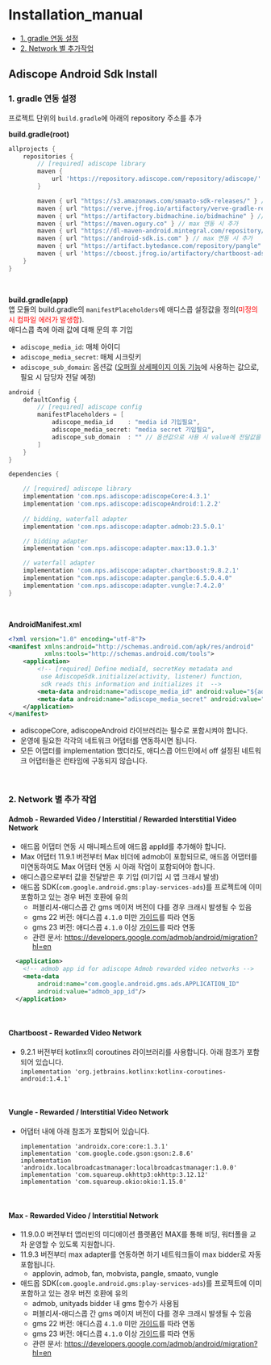 Installation_manual
===================
- [1. gradle 연동 설정](#1.-gradle-연동-설정)
- [2. Network 별 추가작업](#2.-network-별-추가-작업)

## Adiscope Android Sdk Install

### 1. gradle 연동 설정

프로젝트 단위의 `build.gradle`에 아래의 repository 주소를 추가

**build.gradle(root)**
```groovy
allprojects {
    repositories {
        // [required] adiscope library
        maven {
            url 'https://repository.adiscope.com/repository/adiscope/'
        }

        maven { url "https://s3.amazonaws.com/smaato-sdk-releases/" } // max 연동 시 추가
        maven { url "https://verve.jfrog.io/artifactory/verve-gradle-release" } // max 연동 시 추가
        maven { url "https://artifactory.bidmachine.io/bidmachine" } // max 연동 시 추가
        maven { url "https://maven.ogury.co" } // max 연동 시 추가
        maven { url "https://dl-maven-android.mintegral.com/repository/mbridge_android_sdk_oversea" } // max 연동 시 추가
        maven { url "https://android-sdk.is.com" } // max 연동 시 추가
        maven { url "https://artifact.bytedance.com/repository/pangle" } // max 혹은 pangle 연동 시 추가
        maven { url 'https://cboost.jfrog.io/artifactory/chartboost-ads/' } // max 혹은 chartboost 연동 시 추가
    }
}
```
<br/>

**build.gradle(app)**  
앱 모듈의 build.gradle의 `manifestPlaceholders`에 애디스콥 설정값을 정의(<span style="color:red">미정의 시 컴파일 에러가 발생함</span>).  
애디스콥 측에 아래 값에 대해 문의 후 기입

* `adiscope_media_id`: 매체 아이디
* `adiscope_media_secret`: 매체 시크릿키
* `adiscope_sub_domain`: 옵션값 ([오퍼월 상세페이지 이동 기능](./api_documentation.md#showdetail)에 사용하는 값으로, 필요 시 담당자 전달 예정)


```groovy
android {
    defaultConfig {
        // [required] adiscope config
        manifestPlaceholders = [
            adiscope_media_id    : "media id 기입필요",
            adiscope_media_secret: "media secret 기입필요",
            adiscope_sub_domain  : "" // 옵션값으로 사용 시 value에 전달값을 기입
        ]
    }
}

dependencies {

    // [required] adiscope library
    implementation 'com.nps.adiscope:adiscopeCore:4.3.1'
    implementation 'com.nps.adiscope:adiscopeAndroid:1.2.2'
    
    // bidding, waterfall adapter
    implementation 'com.nps.adiscope:adapter.admob:23.5.0.1'            // admob

    // bidding adapter
    implementation 'com.nps.adiscope:adapter.max:13.0.1.3'              // max

    // waterfall adapter
    implementation 'com.nps.adiscope:adapter.chartboost:9.8.2.1'        // chartboost
    implementation "com.nps.adiscope:adapter.pangle:6.5.0.4.0"          // pangle
    implementation 'com.nps.adiscope:adapter.vungle:7.4.2.0'            // vungle
}
```

<br/>


**AndroidManifest.xml**

```xml
<?xml version="1.0" encoding="utf-8"?>
<manifest xmlns:android="http://schemas.android.com/apk/res/android"
          xmlns:tools="http://schemas.android.com/tools">
    <application>
        <!-- [required] Define mediaId, secretKey metadata and 
         use AdiscopeSdk.initialize(activity, listener) function,
         sdk reads this information and initializes it  -->
        <meta-data android:name="adiscope_media_id" android:value="${adiscope_media_id}"/>
        <meta-data android:name="adiscope_media_secret" android:value="${adiscope_media_secret}"/>
    </application>
</manifest>
```

- adiscopeCore, adiscopeAndroid 라이브러리는 필수로 포함시켜야 합니다.
- 운영에 필요한 각각의 네트워크 어댑터를 연동하시면 됩니다.
- 모든 어댑터를 implementation 했더라도, 애디스콥 어드민에서 off 설정된 네트워크 어댑터들은 런타임에 구동되지 않습니다.

<br/>

### 2. Network 별 추가 작업

#### Admob - Rewarded Video / Interstitial / Rewarded Interstitial Video Network
* 애드몹 어댑터 연동 시 매니페스트에 애드몹 appId를 추가해야 합니다.
* Max 어댑터 11.9.1 버전부터 Max 비더에 admob이 포함되므로, 애드몹 어댑터를 미연동하여도 Max 어댑터 연동 시 아래 작업이 포함되어야 합니다.
* 애디스콥으로부터 값을 전달받은 후 기입 (미기입 시 앱 크래시 발생)
* 애드몹 SDK(`com.google.android.gms:play-services-ads`)를 프로젝트에 이미 포함하고 있는 경우 버전 호환에 유의
  * 퍼블리셔-애디스콥 간 gms 메이저 버전이 다를 경우 크래시 발생될 수 있음
  * gms 22 버전: 애디스콥 `4.1.0` 미만 [가이드](https://github.com/adiscope/Adiscope-Android-Sample/tree/4.0.1?tab=readme-ov-file#integration-guide)를 따라 연동
  * gms 23 버전: 애디스콥 `4.1.0` 이상 [가이드](https://github.com/adiscope/Adiscope-Android-Sample?tab=readme-ov-file#integration-guide)를 따라 연동
  * 관련 문서: https://developers.google.com/admob/android/migration?hl=en
```xml
  <application>
    <!-- admob app id for adiscope Admob rewarded video networks -->
    <meta-data
        android:name="com.google.android.gms.ads.APPLICATION_ID"
        android:value="admob_app_id"/>
  </application>
```

<br/>

#### Chartboost - Rewarded Video Network
* 9.2.1 버전부터 kotlinx의 coroutines 라이브러리를 사용합니다. 아래 참조가 포함되어 있습니다.  
  `implementation 'org.jetbrains.kotlinx:kotlinx-coroutines-android:1.4.1'`

<br/>

#### Vungle - Rewarded / Interstitial Video Network
* 어댑터 내에 아래 참조가 포함되어 있습니다.

  `implementation 'androidx.core:core:1.3.1'`  
  `implementation 'com.google.code.gson:gson:2.8.6'`  
  `implementation 'androidx.localbroadcastmanager:localbroadcastmanager:1.0.0'`  
  `implementation 'com.squareup.okhttp3:okhttp:3.12.12'`  
  `implementation 'com.squareup.okio:okio:1.15.0'`

<br/>

#### Max - Rewarded Video / Interstitial Network
* 11.9.0.0 버전부터 앱러빈의 미디에이션 플랫폼인 MAX를 통해 비딩, 워터폴을 교차 운영할 수 있도록 지원합니다.
* 11.9.3 버전부터 max adapter를 연동하면 하기 네트워크들이 max bidder로 자동 포함됩니다.
  - applovin, admob, fan, mobvista, pangle, smaato, vungle
* 애드몹 SDK(`com.google.android.gms:play-services-ads`)를 프로젝트에 이미 포함하고 있는 경우 버전 호환에 유의
  * admob, unityads bidder 내 gms 함수가 사용됨
  * 퍼블리셔-애디스콥 간 gms 메이저 버전이 다를 경우 크래시 발생될 수 있음
  * gms 22 버전: 애디스콥 `4.1.0` 미만 [가이드](https://github.com/adiscope/Adiscope-Android-Sample/tree/4.0.1?tab=readme-ov-file#integration-guide)를 따라 연동
  * gms 23 버전: 애디스콥 `4.1.0` 이상 [가이드](https://github.com/adiscope/Adiscope-Android-Sample?tab=readme-ov-file#integration-guide)를 따라 연동
  * 관련 문서: https://developers.google.com/admob/android/migration?hl=en